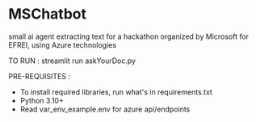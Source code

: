 # MSChatbot
small ai agent extracting text for a hackathon organized by Microsoft for EFREI, using Azure technologies

TO RUN : streamlit run askYourDoc.py

PRE-REQUISITES : 
  - To install required libraries, run what's in requirements.txt
  - Python 3.10+
  - Read var_env_example.env for azure api/endpoints
